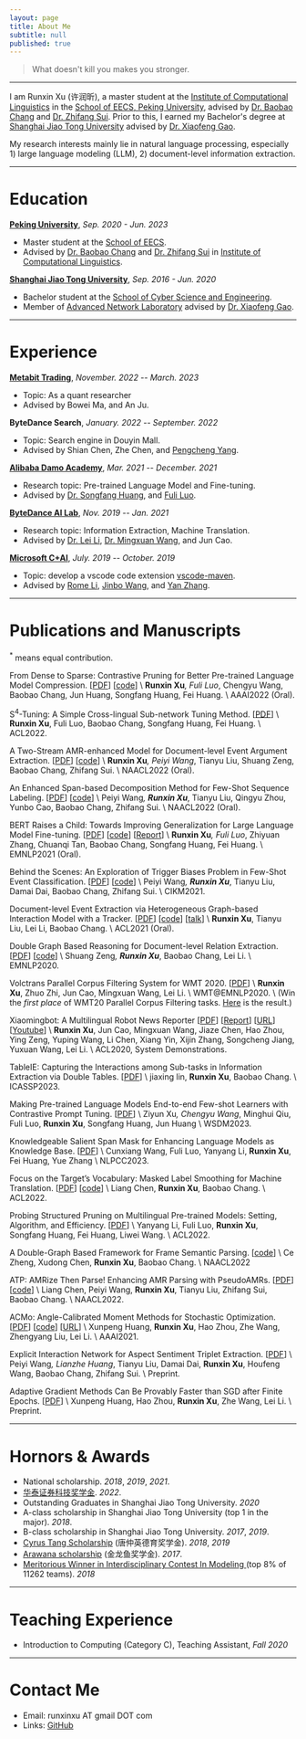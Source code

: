 ```yaml
---
layout: page
title: About Me
subtitle: null
published: true
---
```





> What doesn't kill you makes you stronger.

----------------------------

I am Runxin Xu (许润昕), a master student at the [Institute of Computational Linguistics](https://icl.pku.edu.cn/) in the [School of EECS, Peking University](https://eecs.pku.edu.cn/), advised by [Dr. Baobao Chang](https://icl.pku.edu.cn/cy/cbb/index.htm) and [Dr. Zhifang Sui](https://icl.pku.edu.cn/cy/szf/ywb/index.htm). Prior to this, I earned my Bachelor's degree at [Shanghai Jiao Tong University](https://www.sjtu.edu.cn) advised by [Dr. Xiaofeng Gao](http://www.cs.sjtu.edu.cn/~gao-xf/).

My research interests mainly lie in natural language processing, especially 1) large language modeling (LLM), 2) document-level information extraction.


----------------------------

# Education

[**Peking University**](https://www.pku.edu.cn/), *Sep. 2020 - Jun. 2023*

- Master student at the [School of EECS](https://eecs.pku.edu.cn/).
- Advised by [Dr. Baobao Chang](https://icl.pku.edu.cn/cy/cbb/index.htm) and [Dr. Zhifang Sui](https://icl.pku.edu.cn/cy/szf/ywb/index.htm) in [Institute of Computational Linguistics](https://icl.pku.edu.cn/).

[**Shanghai Jiao Tong University**](https://www.sjtu.edu.cn/), *Sep. 2016 - Jun. 2020*

- Bachelor student at the [School of Cyber Science and Engineering](https://infosec.sjtu.edu.cn/).
- Member of [Advanced Network Laboratory](http://anl.sjtu.edu.cn/) advised by [Dr. Xiaofeng Gao](http://www.cs.sjtu.edu.cn/~gao-xf/).

----------------------------

# Experience

[**Metabit Trading**](https://www.metabit-trading.com/home), *November. 2022 -- March. 2023*

- Topic: As a quant researcher
- Advised by Bowei Ma, and An Ju.

**ByteDance Search**, *January. 2022 -- September. 2022*

- Topic: Search engine in Douyin Mall.
- Advised by Shian Chen, Zhe Chen, and [Pengcheng Yang](https://dblp.org/pid/140/6685.html).

[**Alibaba Damo Academy**](https://damo.alibaba.com/), *Mar. 2021 -- December. 2021*

- Research topic: Pre-trained Language Model and Fine-tuning.
- Advised by [Dr. Songfang Huang](https://www.linkedin.com/in/songfang), and [Fuli Luo](https://luofuli.github.io).

[**ByteDance AI Lab**](https://ailab.bytedance.com), *Nov. 2019 -- Jan. 2021*

- Research topic: Information Extraction, Machine Translation.
- Advised by [Dr. Lei Li](https://lileicc.github.io), [Dr. Mingxuan Wang](https://mingxuan.github.io), and Jun Cao.

[**Microsoft C+AI**](https://www.microsoftpartnercommunity.com/t5/Cloud-AI/ct-p/cloud-ai), *July. 2019 -- October. 2019*

- Topic: develop a vscode code extension [vscode-maven](https://github.com/microsoft/vscode-maven/graphs/contributors).
- Advised by [Rome Li](https://github.com/akaroml), [Jinbo Wang](https://github.com/testforstephen), and [Yan Zhang](https://github.com/Eskibear).

----------------------------

# Publications and Manuscripts

<sup>*</sup> means equal contribution.

From Dense to Sparse: Contrastive Pruning for Better Pre-trained Language Model Compression. \[[PDF](https://arxiv.org/abs/2112.07198)\] \[[code](https://github.com/RunxinXu/ContrastivePruning)\] \\
**Runxin Xu**<sup>*</sup>, Fuli Luo<sup>*</sup>, Chengyu Wang, Baobao Chang, Jun Huang, Songfang Huang, Fei Huang. \\
AAAI2022 (Oral).

S<sup>4</sup>-Tuning: A Simple Cross-lingual Sub-network Tuning Method. \[[PDF](https://aclanthology.org/2022.acl-short.58.pdf)\] \\
**Runxin Xu**, Fuli Luo, Baobao Chang, Songfang Huang, Fei Huang. \\
ACL2022.

A Two-Stream AMR-enhanced Model for Document-level Event Argument Extraction. \[[PDF](https://arxiv.org/pdf/2205.00241.pdf)\] \[[code](https://github.com/RunxinXu/TSAR)\] \\
**Runxin Xu**<sup>*</sup>, Peiyi Wang<sup>*</sup>, Tianyu Liu, Shuang Zeng, Baobao Chang, Zhifang Sui. \\
NAACL2022 (Oral).

An Enhanced Span-based Decomposition Method for Few-Shot Sequence Labeling.  \[[PDF](https://arxiv.org/pdf/2109.13023.pdf)\] \[[code](https://github.com/Wangpeiyi9979/ESD)\] \\
Peiyi Wang<sup>*</sup>, **Runxin Xu**<sup>*</sup>, Tianyu Liu, Qingyu Zhou, Yunbo Cao, Baobao Chang, Zhifang Sui. \\
NAACL2022 (Oral).

BERT Raises a Child: Towards Improving Generalization for Large Language Model Fine-tuning. \[[PDF](https://aclanthology.org/2021.emnlp-main.749.pdf)\] \[[code](https://github.com/RunxinXu/ChildTuning)\] \[[Report](https://mp.weixin.qq.com/s/zO0RSVeUOxnYece-ZORV6w)\] \\
**Runxin Xu**<sup>*</sup>, Fuli Luo<sup>*</sup>, Zhiyuan Zhang, Chuanqi Tan, Baobao Chang, Songfang Huang, Fei Huang. \\
EMNLP2021 (Oral).

Behind the Scenes: An Exploration of Trigger Biases Problem in Few-Shot Event Classification. \[[PDF](https://dl.acm.org/doi/pdf/10.1145/3459637.3482236)\] \[[code](https://github.com/Wangpeiyi9979/Behind-the-Scenes)\] \\
Peiyi Wang<sup>*</sup>, **Runxin Xu**<sup>*</sup>, Tianyu Liu, Damai Dai, Baobao Chang, Zhifang Sui. \\
CIKM2021.

Document-level Event Extraction via Heterogeneous Graph-based Interaction Model with a Tracker. \[[PDF](https://aclanthology.org/2021.acl-long.274.pdf)\] \[[code](https://github.com/RunxinXu/GIT)\] \[[talk](https://www.bilibili.com/video/BV1sf4y1N7Hq)\] \\
**Runxin Xu**, Tianyu Liu, Lei Li, Baobao Chang. \\
ACL2021 (Oral).

Double Graph Based Reasoning for Document-level Relation Extraction. \[[PDF](https://www.aclweb.org/anthology/2020.emnlp-main.127.pdf)\] \[[code](https://github.com/DreamInvoker/GAIN)\] \\
Shuang Zeng<sup>*</sup>, **Runxin Xu**<sup>*</sup>, Baobao Chang, Lei Li. \\
EMNLP2020.

Volctrans Parallel Corpus Filtering System for WMT 2020. \[[PDF](http://www.statmt.org/wmt20/pdf/2020.wmt-1.112.pdf)\] \\
**Runxin Xu**, Zhuo Zhi, Jun Cao, Mingxuan Wang, Lei Li. \\
WMT@EMNLP2020. \\
(Win the *first place* of WMT20 Parallel Corpus Filtering tasks. [Here](https://www.statmt.org/wmt20/pdf/2020.wmt-1.78.pdf) is the result.)

Xiaomingbot: A Multilingual Robot News Reporter \[[PDF](https://www.aclweb.org/anthology/2020.acl-demos.1.pdf)\] \[[Report](https://syncedreview.com/2020/07/21/meet-bytedance-ais-xiaomingbot-worlds-first-multilingual-and-multimodal-ai-news-agent)\] \[[URL](https://xiaomingbot.github.io)\] \[[Youtube](https://www.youtube.com/watch?v=zNfaj_DV6-E)\] \\
**Runxin Xu**, Jun Cao, Mingxuan Wang, Jiaze Chen, Hao Zhou, Ying Zeng, Yuping Wang, Li Chen, Xiang Yin, Xijin Zhang, Songcheng Jiang, Yuxuan Wang, Lei Li. \\
ACL2020, System Demonstrations.

TableIE: Capturing the Interactions among Sub-tasks in Information Extraction via Double Tables. \[[PDF](https://ieeexplore.ieee.org/abstract/document/10095912)\] \\
jiaxing lin, **Runxin Xu**, Baobao Chang. \\
ICASSP2023.

Making Pre-trained Language Models End-to-end Few-shot Learners with Contrastive Prompt Tuning. \[[PDF](https://arxiv.org/pdf/2204.00166.pdf)\] \\
Ziyun Xu<sup>*</sup>, Chengyu Wang<sup>*</sup>, Minghui Qiu, Fuli Luo, **Runxin Xu**, Songfang Huang, Jun Huang \\
WSDM2023.

Knowledgeable Salient Span Mask for Enhancing Language Models as Knowledge Base. \[[PDF](https://link.springer.com/chapter/10.1007/978-3-031-44696-2_35)\] \\
Cunxiang Wang, Fuli Luo, Yanyang Li, **Runxin Xu**, Fei Huang, Yue Zhang \\
NLPCC2023.

Focus on the Target’s Vocabulary: Masked Label Smoothing for Machine Translation. \[[PDF](https://arxiv.org/pdf/2203.02889.pdf)\] \[[code](https://github.com/PKUnlp-icler/MLS)\] \\
Liang Chen, **Runxin Xu**, Baobao Chang. \\
ACL2022.

Probing Structured Pruning on Multilingual Pre-trained Models: Setting, Algorithm, and Efficiency. \[[PDF](https://arxiv.org/pdf/2204.02601.pdf)\] \\
Yanyang Li, Fuli Luo, **Runxin Xu**, Songfang Huang, Fei Huang, Liwei Wang. \\
ACL2022.

A Double-Graph Based Framework for Frame Semantic Parsing. \[[code](https://github.com/Zce1112zslx/KID)\] \\
Ce Zheng, Xudong Chen, **Runxin Xu**, Baobao Chang. \\
NAACL2022

ATP: AMRize Then Parse! Enhancing AMR Parsing with PseudoAMRs.  \[[PDF](https://arxiv.org/pdf/2204.08875.pdf)\] \[[code](https://github.com/chenllliang/ATP)\] \\
Liang Chen, Peiyi Wang, **Runxin Xu**, Tianyu Liu, Zhifang Sui, Baobao Chang. \\
NAACL2022.

ACMo: Angle-Calibrated Moment Methods for Stochastic Optimization. \[[PDF](https://ojs.aaai.org/index.php/AAAI/article/view/16959)\] \[[code](https://github.com/Xunpeng746/ACMo)\] \[[URL](https://xunpeng746.github.io/projects/ACMo/ACMo.html)\] \\
Xunpeng Huang, **Runxin Xu**, Hao Zhou, Zhe Wang, Zhengyang Liu, Lei Li. \\
AAAI2021.

Explicit Interaction Network for Aspect Sentiment Triplet Extraction. \[[PDF](https://arxiv.org/pdf/2106.11148.pdf)\] \\
Peiyi Wang<sup>*</sup>, Lianzhe Huang<sup>*</sup>, Tianyu Liu, Damai Dai, **Runxin Xu**, Houfeng Wang, Baobao Chang, Zhifang Sui. \\
Preprint.

Adaptive Gradient Methods Can Be Provably Faster than SGD after Finite Epochs. \[[PDF](https://arxiv.org/pdf/2006.07037.pdf)\] \\
Xunpeng Huang, Hao Zhou, **Runxin Xu**, Zhe Wang, Lei Li. \\
Preprint.

----------------------------

# Hornors & Awards

<!-- - National scholarship, *December 2021*
- Outstanding Graduates in Shanghai Jiao Tong University, *June 2020*
- National scholarship, *December 2019*
- B-class scholarship in Shanghai Jiao Tong University, *December 2019*
- [Cyrus Tang Scholarship](http://www.tangfoundation.org.cn/), *December 2019*
- National scholarship, *December 2018*
- A-class scholarship in Shanghai Jiao Tong University (top 1 in the major), *December 2018*
- [Cyrus Tang Scholarship](http://www.tangfoundation.org.cn/), *December 2018*
- [Meritorious Winner in Interdisciplinary Contest In Modeling ](https://www.comap.com/undergraduate/contests/)(top 8% of 11262 teams), *March 2018*
- [Arawana scholarship](https://jjh.jinlongyu.cn/project/index.aspx?NC=105003002), *December 2017*
- B-class scholarship in Shanghai Jiao Tong University, *December 2017* -->

- National scholarship.  *2018*, *2019*, *2021*.
- [华泰证券科技奖学金](https://cs.pku.edu.cn/info/1428/3643.htm).  *2022*.
- Outstanding Graduates in Shanghai Jiao Tong University.  *2020*
- A-class scholarship in Shanghai Jiao Tong University (top 1 in the major). *2018*.
- B-class scholarship in Shanghai Jiao Tong University.  *2017*, *2019*.
- [Cyrus Tang Scholarship](http://www.tangfoundation.org.cn/)  (唐仲英德育奖学金). *2018*, *2019*
- [Arawana scholarship](https://jjh.jinlongyu.cn/project/index.aspx?NC=105003002) (金龙鱼奖学金).  *2017*.
- [Meritorious Winner in Interdisciplinary Contest In Modeling ](https://www.comap.com/undergraduate/contests/)(top 8% of 11262 teams).  *2018*

----------------------------

# Teaching Experience

- Introduction to Computing (Category C), Teaching Assistant, *Fall 2020*

<!-- ----------------------------

# Academic Services

- Reviewer: EACL2021, ARR

 -->
----------------------------

# Contact Me

- Email: runxinxu AT gmail DOT com
- Links: [GitHub](https://github.com/RunxinXu)
